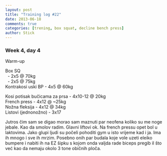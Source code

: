 ```yaml
---
layout: post
title: "Training log #22"
date: 2013-06-18
comments: true
categories: [trening, box squat, decline bench press]
author: Stick
---
```


### Week 4, day 4       

Warm-up  

Box SQ   
&nbsp; - 2x5 @ 70kg  
&nbsp; - 2x5 @ 75kg  
Kontrakosi uski BP - 4x5 @ 60kg  

Kosi potisak bučicama za prsa - 4x10-12 @ 20kg  
French press - 4x12 @ ~25kg  
Nožna fleksija - 4x12 @ 34kg  
Listovi (jednonožno) - 3x17  

Jutros čim sam se digao morao sam maznuti par neofena koliko su me noge jebale. Kao da smolov radim. Glavni liftovi ok. Na french pressu opet bol u laktovima. Jako glupi ljudi su počeli pohoditi gym u isto vrijeme kad i ja. Ima ih mnogo i sve ih mrzim. Posebno onih par budala koje vole uzeti eleiko bumpere i nabiti ih na EZ šipku s kojom onda valjda rade biceps pregib il što već kao da nemaju okolo 3 tone običnih ploča.

